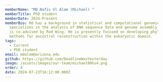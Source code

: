```yaml
---
memberName: "MD Nafis Ul Alam (Michael) "
memberTitle: PhD student
memberDate: 2024-Present
memberBio: Md has a background in statistical and computational genomics. He
  specializes in the analysis of DNA sequence data and genome assembly. His PhD
  is co-advised by Rod Wing. He is presently focused on developing phylogenomic
  methods for ancestral reconstruction within the eukaryotic domain.
tags:
  - Current
  - PhD student
email: mdalam@arizona.edu
github: https://github.com/DeadlineWasYesterday
image: /assets/images/our-team/michael00hs4.png
order: 4
date: 2024-07-23T16:12:00.000Z
---
```

